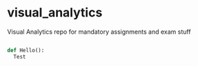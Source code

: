 # visual_analytics
Visual Analytics repo for mandatory assignments and exam stuff
```python

def Hello():
  Test

```
